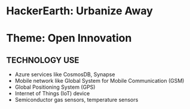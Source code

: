 # HackerEarth: Urbanize Away
# Theme: Open Innovation

TECHNOLOGY USE
--------------
* Azure services like CosmosDB, Synapse
* Mobile network like Global System for Mobile Communication (GSM)
* Global Positioning System (GPS)
* Internet of Things (IoT) device
* Semiconductor gas sensors, temperature sensors
